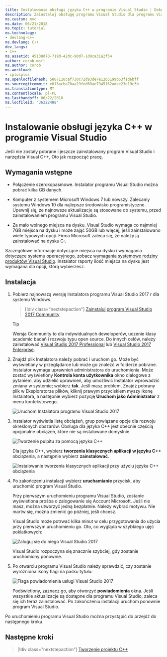 ```yaml
---
title: Instalowanie obsługi języka C++ w programie Visual Studio | Dokumentacja firmy Microsoft
description: Zainstaluj obsługę programu Visual Studio dla programu Visual C++
ms.custom: mvc
ms.date: 06/21/2018
ms.topic: tutorial
ms.technology:
- devlang-C++
ms.devlang: C++
dev_langs:
- C++
ms.assetid: 45138d70-719d-42dc-90d7-1d0ca31a2f54
author: corob-msft
ms.author: corob
ms.workload:
- cplusplus
ms.openlocfilehash: 5807110caf730c72d93de7e1265199b63f1d6bff
ms.sourcegitcommit: e013acba70aa29fed60ae7945162adee23e19c3b
ms.translationtype: MT
ms.contentlocale: pl-PL
ms.lasthandoff: 06/22/2018
ms.locfileid: "36322488"
---
```

# <a name="install-c-support-in-visual-studio"></a>Instalowanie obsługi języka C++ w programie Visual Studio

Jeśli nie zostały pobrane i jeszcze zainstalowany program Visual Studio i narzędzia Visual C++, Oto jak rozpocząć pracę.

## <a name="prerequisites"></a>Wymagania wstępne

- Połączenie szerokopasmowe. Instalator programu Visual Studio można pobrać kilka GB danych.

- Komputer z systemem Microsoft Windows 7 lub nowszy. Zalecamy systemu Windows 10 dla najlepsze środowisko programistyczne. Upewnij się, że najnowsze aktualizacje są stosowane do systemu, przed zainstalowaniem programu Visual Studio.

- Za mało wolnego miejsca na dysku. Visual Studio wymaga co najmniej 7GB miejsca na dysku i może zająć 50GB lub więcej, jeśli zainstalowano wiele typowych opcji. Firma Microsoft zaleca się, że należy ją zainstalować na dysku C:.

Szczegółowe informacje dotyczące miejsca na dysku i wymagania dotyczące systemu operacyjnego, zobacz [wymagania systemowe rodziny produktów Visual Studio](/visualstudio/productinfo/vs2017-system-requirements-vs). Instalator raporty ilość miejsca na dysku jest wymagana dla opcji, którą wybierzesz.

## <a name="installation"></a>Instalacja

1. Pobierz najnowszą wersję Instalatora programu Visual Studio 2017 r dla systemu Windows.

   > [!div class="nextstepaction"]
   > <a target="frameTarget" href="https://visualstudio.microsoft.com/downloads/?utm_medium=microsoft&utm_source=docs.microsoft.com&utm_campaign=button+cta&utm_content=download+vs2017">Zainstaluj program Visual Studio 2017 Community</a>

   >[!Tip]
   > Wersja Community to dla indywidualnych deweloperów, uczenie klasy academic badań i rozwoju typu open source. Do innych celów, należy zainstalować <a target="frameTarget" href="https://visualstudio.microsoft.com/downloads/?utm_medium=microsoft&utm_source=docs.microsoft.com&utm_campaign=button+cta&utm_content=download+vs2017">Visual Studio 2017 Professional</a> lub <a target="frameTarget" href="https://visualstudio.microsoft.com/downloads/?utm_medium=microsoft&utm_source=docs.microsoft.com&utm_campaign=button+cta&utm_content=download+vs2017">Visual Studio 2017 Enterprise</a>.

1. Znajdź plik Instalatora należy pobrać i uruchom go. Może być wyświetlany w przeglądarce lub może go znaleźć w folderze pobrane. Instalator wymaga uprawnień administratora do uruchomienia. Może zostać wyświetlony **Kontrola konta użytkownika** okno dialogowe z pytaniem, aby udzielić uprawnień, aby umożliwić Instalator wprowadzić zmiany w systemie; wybierz **tak**. Jeśli masz problem, Znajdź pobrany plik w Eksploratorze plików, kliknij prawym przyciskiem myszy ikonę Instalatora, a następnie wybierz pozycję **Uruchom jako Administrator** z menu kontekstowego.

   ![Uruchom Instalatora programu Visual Studio 2017](../build/media/vscpp-concierge-run-installer.gif "uruchom Instalator programu Visual Studio")

1. Instalator wyświetla listę obciążeń, grup powiązane opcje dla rozwoju określonych obszarów. Obsługa dla języka C++ jest obecnie częścią opcjonalne obciążeń, które nie są instalowane domyślnie.

   ![Tworzenie pulpitu za pomocą języka C++](../build/media/desktop-development-with-cpp.png "tworzenia klasycznych aplikacji w języku C++")

    Dla języka C++, wybierz **tworzenia klasycznych aplikacji w języku C++** obciążenia, a następnie wybierz **zainstalować**.

   ![Instalowanie tworzenia klasycznych aplikacji przy użyciu języka C++ obciążenia](../build/media/vscpp-concierge-choose-workload.gif "instalowanie tworzenia klasycznych aplikacji przy użyciu obciążenia C++")

1. Po zakończeniu instalacji wybierz **uruchamianie** przycisk, aby uruchomić program Visual Studio.

   Przy pierwszym uruchomieniu programu Visual Studio, zostanie wyświetlona prośba o zalogowanie się Account Microsoft. Jeśli nie masz, można utworzyć jedną bezpłatnie. Należy wybrać motywu. Nie martw się, można zmienić go później, jeśli chcesz. 

   Visual Studio może potrwać kilka minut w celu przygotowania do użycia przy pierwszym uruchomieniu go. Oto, co wygląda w szybkiego ujęć poklatkowych:

   ![Zaloguj się do niego Visual Studio 2017](../build/media/vscpp-quickstart-first-run.gif "programu Visual Studio 2017 Zaloguj")

   Visual Studio rozpoczyna się znacznie szybciej, gdy zostanie uruchomiony ponownie.

1. Po otwarciu programu Visual Studio należy sprawdzić, czy zostanie wyróżniona ikony flagi na pasku tytułu:

   ![Flaga powiadomienia usługi Visual Studio 2017](../build/media/vscpp-first-start-page-flag.png "flagę powiadomienia programu Visual Studio 2017 r.")

   Podświetlony, zaznacz go, aby otworzyć **powiadomienia** okna. Jeśli wszystkie aktualizacje są dostępne dla programu Visual Studio, zaleca się ich teraz zainstalować. Po zakończeniu instalacji uruchom ponownie program Visual Studio.

Po uruchomieniu programu Visual Studio można przystąpić do przejdź do następnego kroku.

## <a name="next-steps"></a>Następne kroki

> [!div class="nextstepaction"]
> [Tworzenie projektu C++](vscpp-step-1-create.md)

<iframe src="" height="0" width="0" frameborder="0" name="frameTarget" />
